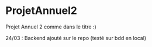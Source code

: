 # ProjetAnnuel2
Projet Annuel 2 comme dans le titre :)

24/03 : Backend ajouté sur le repo (testé sur bdd en local)